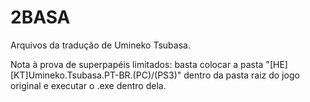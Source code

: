 # 2BASA
Arquivos da tradução de Umineko Tsubasa.

Nota à prova de superpapéis limitados: basta colocar a pasta "[HE][KT]Umineko.Tsubasa.PT-BR.(PC)/(PS3)" dentro da pasta raiz do jogo original e executar o .exe dentro dela.
